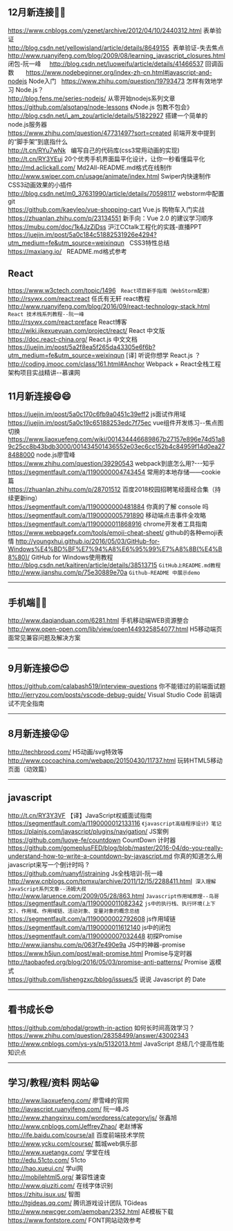 ## 12月新连接:dancer::dancer:     
https://www.cnblogs.com/yzenet/archive/2012/04/10/2440312.html 表单验证   
http://blog.csdn.net/yellowisland/article/details/8649155  表单验证-失去焦点
http://www.ruanyifeng.com/blog/2009/08/learning_javascript_closures.html 闭包-阮一峰    
http://blog.csdn.net/luoweifu/article/details/41466537  回调函数       
https://www.nodebeginner.org/index-zh-cn.html#javascript-and-nodejs  Node入门  
https://www.zhihu.com/question/19793473  怎样有效地学习 Node.js？   
http://blog.fens.me/series-nodejs/    从零开始nodejs系列文章    
https://github.com/alsotang/node-lessons 《Node.js 包教不包会》    
http://blog.csdn.net/i_am_zou/article/details/51822927 搭建一个简单的node.js服务器        
https://www.zhihu.com/question/47731497?sort=created  前端开发中提到的“脚手架”到底指什么         
http://t.cn/RYu7wNk   编写自己的代码库(css3常用动画的实现)         
http://t.cn/RY3YEuj 20个优秀手机界面扁平化设计，让你一秒看懂扁平化      
http://md.aclickall.com/ Md2All-README.md格式在线制作       
http://www.swiper.com.cn/usage/animate/index.html  Swiper内快速制作CSS3动画效果的小插件     
http://blog.csdn.net/m0_37631990/article/details/70598117  webstorm中配置git    
https://github.com/kaeyleo/vue-shopping-cart Vue.js 购物车入门实战       
https://zhuanlan.zhihu.com/p/23134551 新手向：Vue 2.0 的建议学习顺序    
https://mubu.com/doc/1k4JzZiDss 沪江CCtalk工程化的实践-直播PPT    
https://juejin.im/post/5a0c184c51882531926e4294?utm_medium=fe&utm_source=weixinqun   CSS3特性总结     
https://maxiang.io/   README.md格式参考  
## React 
https://www.w3ctech.com/topic/1496   `React项目新手指南（WebStorm配置）` 
http://rsywx.com/react:react  任氏有无轩 react教程 
http://www.ruanyifeng.com/blog/2016/09/react-technology-stack.html `React 技术栈系列教程--阮一峰`       
http://rsywx.com/react:preface React博客     
http://wiki.jikexueyuan.com/project/react/ React 中文版    
https://doc.react-china.org/ React.js 中文文档   
https://juejin.im/post/5a2f8ea5f265da43305e6f6b?utm_medium=fe&utm_source=weixinqun  [译] 听说你想学 React.js ？    
http://coding.imooc.com/class/161.html#Anchor Webpack + React全栈工程架构项目实战精讲--慕课网 
## 11月新连接:smile::smile:
https://juejin.im/post/5a0c170c6fb9a0451c39eff2 js面试作用域   
https://juejin.im/post/5a0c19c65188253edc7f75ec vue组件开发练习--焦点图切换  
https://www.liaoxuefeng.com/wiki/001434446689867b27157e896e74d51a89c25cc8b43bdb3000/001434501436552e03ec6cc152b4c84959f14d0ea278488000  node.js廖雪峰     
https://www.zhihu.com/question/39290543  webpack到底怎么用?---知乎       
https://segmentfault.com/a/1190000004743454 常用的本地存储——cookie篇  
https://zhuanlan.zhihu.com/p/28701512 百度2018校园招聘笔经面经合集（持续更新ing）<br> 
https://segmentfault.com/a/1190000000481884  你真的了解 console 吗   
https://segmentfault.com/a/1190000005791890  移动端点击事件全攻略<br>
https://segmentfault.com/a/1190000011868916  chrome开发者工具指南    
https://www.webpagefx.com/tools/emoji-cheat-sheet/  github的各种emoji表情
http://youngxhui.github.io/2016/05/03/GitHub-for-Windows%E4%BD%BF%E7%94%A8%E6%95%99%E7%A8%8B(%E4%B8%80)/  GitHub for Windows使用教程<br>
http://blog.csdn.net/kaitiren/article/details/38513715  `GitHub上README.md教程`  
http://www.jianshu.com/p/75e30889e70a  `Github-README 中展示demo`  
***
## 手机端:raised_hands::raised_hands: 
http://www.daqianduan.com/6281.html  手机移动端WEB资源整合   
http://www.open-open.com/lib/view/open1449325854077.html  H5移动端页面常见兼容问题及解决方案    
***
## 9月新连接:heart_eyes::heart_eyes:
https://github.com/calabash519/interview-questions  你不能错过的前端面试题   
http://jerryzou.com/posts/vscode-debug-guide/  Visual Studio Code 前端调试不完全指南 
***
## 8月新连接:stuck_out_tongue::stuck_out_tongue:
http://techbrood.com/  H5动画/svg特效等   
http://www.cocoachina.com/webapp/20150430/11737.html 玩转HTML5移动页面（动效篇）   
***
## javascript ##
http://t.cn/RY3Y3VF 【译】JavaScript权威面试指南 
https://segmentfault.com/a/1190000012133116 `《javascript高级程序设计》笔记`    
https://plainjs.com/javascript/plugins/navigation/ JS案例     
https://github.com/luoye-fe/countdown  CountDown 计时器     
https://github.com/gomeplusFED/blog/blob/master/2016-04/do-you-really-understand-how-to-write-a-countdown-by-javascript.md 你真的知道怎么用javascript来写一个倒计时吗 ?       
https://github.com/ruanyf/jstraining  Js全栈培训-阮一峰      
http://www.cnblogs.com/tomxu/archive/2011/12/15/2288411.html  `深入理解JavaScript系列文章--汤姆大叔`     
http://www.laruence.com/2009/05/28/863.html  `Javascript作用域原理--鸟哥`<br>
https://segmentfault.com/a/1190000011082342  `js中的执行栈、执行环境(上下文)、作用域、作用域链、活动对象、变量对象的概念总结`<br>
https://segmentfault.com/a/1190000002792608  js作用域链<br>
https://segmentfault.com/a/1190000011612140  js中的闭包<br> 
https://segmentfault.com/a/1190000007032448 初探Promise    
http://www.jianshu.com/p/063f7e490e9a JS中的神器-promise
https://www.h5jun.com/post/wait-promise.html Promise与定时器   
http://taobaofed.org/blog/2016/05/03/promise-anti-patterns/ Promise 返模式   
https://github.com/lishengzxc/bblog/issues/5  说说 Javascript 的 Date 
***   
## 看书成长:sunglasses:
https://github.com/phodal/growth-in-action 如何长时间高效学习？   
https://www.zhihu.com/question/28358499/answer/43002343   
http://www.cnblogs.com/ys-ys/p/5132013.html JavaScript 总结几个提高性能知识点  
***
## 学习/教程/资料 网站:grinning:
http://www.liaoxuefeng.com/    廖雪峰的官网    
http://javascript.ruanyifeng.com/ 阮一峰JS    
http://www.zhangxinxu.com/wordpress/category/js/ 张鑫旭
http://www.cnblogs.com/JeffreyZhao/   老赵博客   
http://ife.baidu.com/course/all  百度前端技术学院   
http://www.ycku.com/course/ 瓢城web俱乐部      
http://www.xuetangx.com/ 学堂在线   
http://edu.51cto.com/    51cto     
http://hao.xueui.cn/    学ui网    
http://mobilehtml5.org/ 兼容性速查   
http://www.qiuziti.com/  在线字体识别  
https://zhitu.isux.us/  智图   
http://tgideas.qq.com/     腾讯游戏设计团队 TGideas   
http://www.newcger.com/aemoban/2352.html AE模板下载    
https://www.fontstore.com/  FONT网站动效参考    
